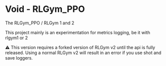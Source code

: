 # Void - RLGym_PPO

The RLGym_PPO / RLGym 1 and 2

This project mainly is an experimentation for metrics logging, be it with rlgym1 or 2

:warning: This version requires a forked version of RLGym v2 until the api is fully released. Using a normal RLGym v2 will result in an error if you use shot and save loggers.